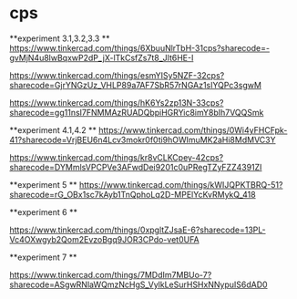 # cps

**experiment 3.1,3.2,3.3
**
https://www.tinkercad.com/things/6XbuuNlrTbH-31cps?sharecode=-gvMjN4u8lwBqxwP2dP_jX-lTkCsfZs7t8_Jlt6HE-I

https://www.tinkercad.com/things/esmYISy5NZF-32cps?sharecode=GjrYNGzUz_VHLP89a7AF7SbR57rNGAz1sIYQPc3sgwM

https://www.tinkercad.com/things/hK6Ys2zp13N-33cps?sharecode=gg11nsI7FNMMAzRUADQbpiHGRYic8imY8bIh7VQQSmk

**experiment 4.1,4.2
**
https://www.tinkercad.com/things/0Wi4yFHCFpk-41?sharecode=VrjBEU6n4Lcv3mokr0f0ti9hOWImuMK2aHi8MdMVC3Y

https://www.tinkercad.com/things/kr8vCLKCpey-42cps?sharecode=DYMmlsVPCPVe3AFwdDei9201c0uPRegTZyFZZ4391ZI

**experiment 5
**
https://www.tinkercad.com/things/kWIJQPKTBRQ-51?sharecode=rG_OBx1sc7kAyb1TnQphoLq2D-MPElYcKvRMykQ_418

**experiment 6
**

https://www.tinkercad.com/things/0xpgltZJsaE-6?sharecode=13PL-Vc4OXwgyb2Qom2EvzoBgq9JOR3CPdo-vet0UFA

**experiment 7
**

https://www.tinkercad.com/things/7MDdIm7MBUo-7?sharecode=ASgwRNlaWQmzNcHgS_VylkLeSurHSHxNNypuIS6dAD0
